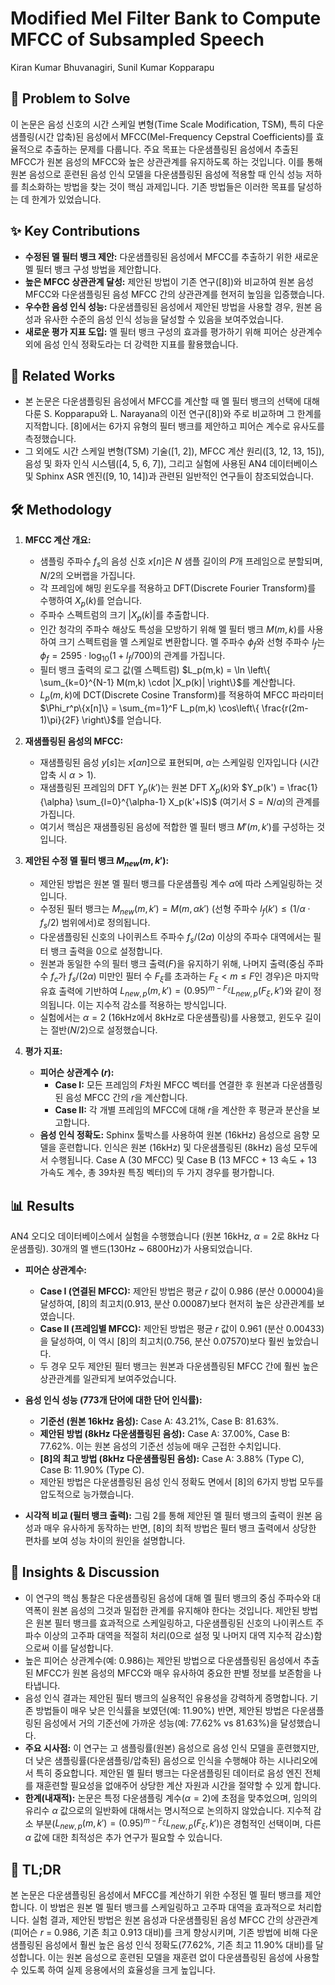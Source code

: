 # Modified Mel Filter Bank to Compute MFCC of Subsampled Speech
Kiran Kumar Bhuvanagiri, Sunil Kumar Kopparapu

## 🧩 Problem to Solve
이 논문은 음성 신호의 시간 스케일 변형(Time Scale Modification, TSM), 특히 다운샘플링(시간 압축)된 음성에서 MFCC(Mel-Frequency Cepstral Coefficients)를 효율적으로 추출하는 문제를 다룹니다. 주요 목표는 다운샘플링된 음성에서 추출된 MFCC가 원본 음성의 MFCC와 높은 상관관계를 유지하도록 하는 것입니다. 이를 통해 원본 음성으로 훈련된 음성 인식 모델을 다운샘플링된 음성에 적용할 때 인식 성능 저하를 최소화하는 방법을 찾는 것이 핵심 과제입니다. 기존 방법들은 이러한 목표를 달성하는 데 한계가 있었습니다.

## ✨ Key Contributions
*   **수정된 멜 필터 뱅크 제안:** 다운샘플링된 음성에서 MFCC를 추출하기 위한 새로운 멜 필터 뱅크 구성 방법을 제안합니다.
*   **높은 MFCC 상관관계 달성:** 제안된 방법이 기존 연구([8])와 비교하여 원본 음성 MFCC와 다운샘플링된 음성 MFCC 간의 상관관계를 현저히 높임을 입증했습니다.
*   **우수한 음성 인식 성능:** 다운샘플링된 음성에서 제안된 방법을 사용할 경우, 원본 음성과 유사한 수준의 음성 인식 성능을 달성할 수 있음을 보여주었습니다.
*   **새로운 평가 지표 도입:** 멜 필터 뱅크 구성의 효과를 평가하기 위해 피어슨 상관계수 외에 음성 인식 정확도라는 더 강력한 지표를 활용했습니다.

## 📎 Related Works
*   본 논문은 다운샘플링된 음성에서 MFCC를 계산할 때 멜 필터 뱅크의 선택에 대해 다룬 S. Kopparapu와 L. Narayana의 이전 연구([8])와 주로 비교하며 그 한계를 지적합니다. [8]에서는 6가지 유형의 필터 뱅크를 제안하고 피어슨 계수로 유사도를 측정했습니다.
*   그 외에도 시간 스케일 변형(TSM) 기술([1, 2]), MFCC 계산 원리([3, 12, 13, 15]), 음성 및 화자 인식 시스템([4, 5, 6, 7]), 그리고 실험에 사용된 AN4 데이터베이스 및 Sphinx ASR 엔진([9, 10, 14])과 관련된 일반적인 연구들이 참조되었습니다.

## 🛠️ Methodology
1.  **MFCC 계산 개요:**
    *   샘플링 주파수 $f_s$의 음성 신호 $x[n]$은 $N$ 샘플 길이의 $P$개 프레임으로 분할되며, $N/2$의 오버랩을 가집니다.
    *   각 프레임에 해밍 윈도우를 적용하고 DFT(Discrete Fourier Transform)를 수행하여 $X_p(k)$를 얻습니다.
    *   주파수 스펙트럼의 크기 $|X_p(k)|$를 추출합니다.
    *   인간 청각의 주파수 해상도 특성을 모방하기 위해 멜 필터 뱅크 $M(m,k)$를 사용하여 크기 스펙트럼을 멜 스케일로 변환합니다. 멜 주파수 $\phi_f$와 선형 주파수 $l_f$는 $\phi_f = 2595 \cdot \log_{10}(1 + l_f/700)$의 관계를 가집니다.
    *   필터 뱅크 출력의 로그 값(멜 스펙트럼) $L_p(m,k) = \ln \left\{ \sum_{k=0}^{N-1} M(m,k) \cdot |X_p(k)| \right\}$를 계산합니다.
    *   $L_p(m,k)$에 DCT(Discrete Cosine Transform)를 적용하여 MFCC 파라미터 $\Phi_r^p\{x[n]\} = \sum_{m=1}^F L_p(m,k) \cos\left\{ \frac{r(2m-1)\pi}{2F} \right\}$를 얻습니다.

2.  **재샘플링된 음성의 MFCC:**
    *   재샘플링된 음성 $y[s]$는 $x[\alpha n]$으로 표현되며, $\alpha$는 스케일링 인자입니다 (시간 압축 시 $\alpha > 1$).
    *   재샘플링된 프레임의 DFT $Y_p(k')$는 원본 DFT $X_p(k)$와 $Y_p(k') = \frac{1}{\alpha} \sum_{l=0}^{\alpha-1} X_p(k'+lS)$ (여기서 $S = N/\alpha$)의 관계를 가집니다.
    *   여기서 핵심은 재샘플링된 음성에 적합한 멜 필터 뱅크 $M'(m,k')$를 구성하는 것입니다.

3.  **제안된 수정 멜 필터 뱅크 $M_{new}(m,k')$:**
    *   제안된 방법은 원본 멜 필터 뱅크를 다운샘플링 계수 $\alpha$에 따라 스케일링하는 것입니다.
    *   수정된 필터 뱅크는 $M_{new}(m,k') = M(m, \alpha k')$ (선형 주파수 $l_f(k') \le (1/\alpha \cdot f_s/2)$ 범위에서)로 정의됩니다.
    *   다운샘플링된 신호의 나이퀴스트 주파수 $f_s/(2\alpha)$ 이상의 주파수 대역에서는 필터 뱅크 출력을 0으로 설정합니다.
    *   원본과 동일한 수의 필터 뱅크 출력($F$)을 유지하기 위해, 나머지 출력(중심 주파수 $f_c$가 $f_s/(2\alpha)$ 미만인 필터 수 $F_\xi$를 초과하는 $F_\xi < m \le F$인 경우)은 마지막 유효 출력에 기반하여 $L_{new,p}(m,k') = (0.95)^{m-F_\xi} L_{new,p}(F_\xi,k')$와 같이 정의됩니다. 이는 지수적 감소를 적용하는 방식입니다.
    *   실험에서는 $\alpha=2$ (16kHz에서 8kHz로 다운샘플링)를 사용했고, 윈도우 길이는 절반($N/2$)으로 설정했습니다.

4.  **평가 지표:**
    *   **피어슨 상관계수 ($r$):**
        *   **Case I:** 모든 프레임의 $F$차원 MFCC 벡터를 연결한 후 원본과 다운샘플링된 음성 MFCC 간의 $r$을 계산합니다.
        *   **Case II:** 각 개별 프레임의 MFCC에 대해 $r$을 계산한 후 평균과 분산을 보고합니다.
    *   **음성 인식 정확도:** Sphinx 툴박스를 사용하여 원본 (16kHz) 음성으로 음향 모델을 훈련합니다. 인식은 원본 (16kHz) 및 다운샘플링된 (8kHz) 음성 모두에서 수행됩니다. Case A (30 MFCC) 및 Case B (13 MFCC + 13 속도 + 13 가속도 계수, 총 39차원 특징 벡터)의 두 가지 경우를 평가합니다.

## 📊 Results
AN4 오디오 데이터베이스에서 실험을 수행했습니다 (원본 16kHz, $\alpha=2$로 8kHz 다운샘플링). 30개의 멜 밴드(130Hz ~ 6800Hz)가 사용되었습니다.

*   **피어슨 상관계수:**
    *   **Case I (연결된 MFCC):** 제안된 방법은 평균 $r$ 값이 0.986 (분산 0.00004)을 달성하여, [8]의 최고치(0.913, 분산 0.00087)보다 현저히 높은 상관관계를 보였습니다.
    *   **Case II (프레임별 MFCC):** 제안된 방법은 평균 $r$ 값이 0.961 (분산 0.00433)을 달성하여, 이 역시 [8]의 최고치(0.756, 분산 0.07570)보다 훨씬 높았습니다.
    *   두 경우 모두 제안된 필터 뱅크는 원본과 다운샘플링된 MFCC 간에 훨씬 높은 상관관계를 일관되게 보여주었습니다.

*   **음성 인식 성능 (773개 단어에 대한 단어 인식률):**
    *   **기준선 (원본 16kHz 음성):** Case A: 43.21%, Case B: 81.63%.
    *   **제안된 방법 (8kHz 다운샘플링된 음성):** Case A: 37.00%, Case B: 77.62%. 이는 원본 음성의 기준선 성능에 매우 근접한 수치입니다.
    *   **[8]의 최고 방법 (8kHz 다운샘플링된 음성):** Case A: 3.88% (Type C), Case B: 11.90% (Type C).
    *   제안된 방법은 다운샘플링된 음성 인식 정확도 면에서 [8]의 6가지 방법 모두를 압도적으로 능가했습니다.

*   **시각적 비교 (필터 뱅크 출력):** 그림 2를 통해 제안된 멜 필터 뱅크의 출력이 원본 음성과 매우 유사하게 동작하는 반면, [8]의 최적 방법은 필터 뱅크 출력에서 상당한 편차를 보여 성능 차이의 원인을 설명합니다.

## 🧠 Insights & Discussion
*   이 연구의 핵심 통찰은 다운샘플링된 음성에 대해 멜 필터 뱅크의 중심 주파수와 대역폭이 원본 음성의 그것과 밀접한 관계를 유지해야 한다는 것입니다. 제안된 방법은 원본 필터 뱅크를 효과적으로 스케일링하고, 다운샘플링된 신호의 나이퀴스트 주파수 이상의 고주파 대역을 적절히 처리(0으로 설정 및 나머지 대역 지수적 감소)함으로써 이를 달성합니다.
*   높은 피어슨 상관계수(예: 0.986)는 제안된 방법으로 다운샘플링된 음성에서 추출된 MFCC가 원본 음성의 MFCC와 매우 유사하여 중요한 판별 정보를 보존함을 나타냅니다.
*   음성 인식 결과는 제안된 필터 뱅크의 실용적인 유용성을 강력하게 증명합니다. 기존 방법들이 매우 낮은 인식률을 보였던(예: 11.90%) 반면, 제안된 방법은 다운샘플링된 음성에서 거의 기준선에 가까운 성능(예: 77.62% vs 81.63%)을 달성했습니다.
*   **주요 시사점:** 이 연구는 고 샘플링률(원본) 음성으로 음성 인식 모델을 훈련했지만, 더 낮은 샘플링률(다운샘플링/압축된) 음성으로 인식을 수행해야 하는 시나리오에서 특히 중요합니다. 제안된 멜 필터 뱅크는 다운샘플링된 데이터로 음성 엔진 전체를 재훈련할 필요성을 없애주어 상당한 계산 자원과 시간을 절약할 수 있게 합니다.
*   **한계(내재적):** 논문은 특정 다운샘플링 계수($\alpha=2$)에 초점을 맞추었으며, 임의의 유리수 $\alpha$ 값으로의 일반화에 대해서는 명시적으로 논의하지 않았습니다. 지수적 감소 부분($L_{new,p}(m,k') = (0.95)^{m-F_\xi} L_{new,p}(F_\xi,k')$)은 경험적인 선택이며, 다른 $\alpha$ 값에 대한 최적성은 추가 연구가 필요할 수 있습니다.

## 📌 TL;DR
본 논문은 다운샘플링된 음성에서 MFCC를 계산하기 위한 수정된 멜 필터 뱅크를 제안합니다. 이 방법은 원본 멜 필터 뱅크를 스케일링하고 고주파 대역을 효과적으로 처리합니다. 실험 결과, 제안된 방법은 원본 음성과 다운샘플링된 음성 MFCC 간의 상관관계(피어슨 $r$ = 0.986, 기존 최고 0.913 대비)를 크게 향상시키며, 기존 방법에 비해 다운샘플링된 음성에서 훨씬 높은 음성 인식 정확도(77.62%, 기존 최고 11.90% 대비)를 달성합니다. 이는 원본 음성으로 훈련된 모델을 재훈련 없이 다운샘플링된 음성에 사용할 수 있도록 하여 실제 응용에서의 효율성을 크게 높입니다.